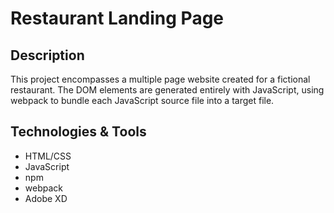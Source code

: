 # Restaurant Landing Page

## Description
This project encompasses a multiple page website created for a fictional restaurant. The DOM elements are generated entirely with JavaScript, using webpack to bundle each JavaScript source file into a target file. 

## Technologies & Tools
* HTML/CSS
* JavaScript
* npm
* webpack
* Adobe XD
